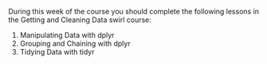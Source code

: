 During this week of the course you should complete the following lessons in the Getting and Cleaning Data swirl course:

1. Manipulating Data with dplyr
2. Grouping and Chaining with dplyr
3. Tidying Data with tidyr
